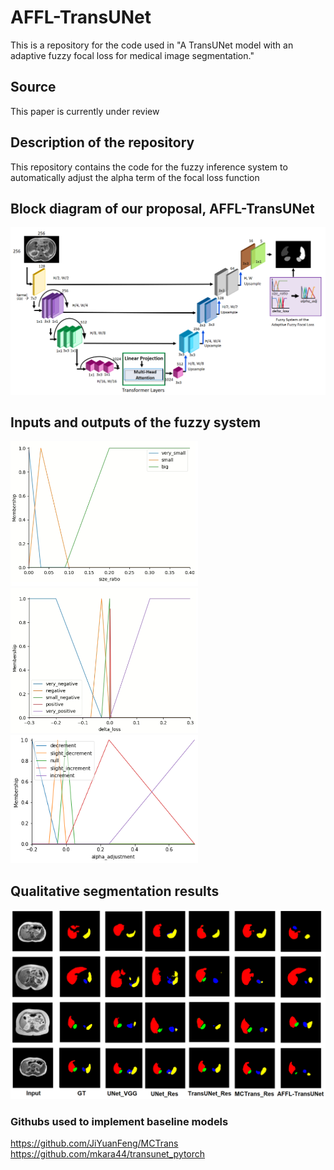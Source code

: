 # AFFL-TransUNet
This is a repository for the code used in "A TransUNet model with an adaptive fuzzy focal loss for medical image segmentation."
## Source
This paper is currently under review 

## Description of the repository
This repository contains the code for the fuzzy inference system to automatically adjust the alpha term of the focal loss function 

## Block diagram of our proposal, AFFL-TransUNet
<img src='Figures/Diagram.png' width='900'>

## Inputs and outputs of the fuzzy system
<img src='Figures/FuzzyInput1.png' width='300'>
<img src='Figures/FuzzyInput2.png' width='300'>
<img src='Figures/FuzzyOutput.png' width='300'>

## Qualitative segmentation results
<img src='Figures/qualitative.png' width='800'>

 ### Githubs used to implement baseline models
 https://github.com/JiYuanFeng/MCTrans 
 https://github.com/mkara44/transunet_pytorch
 
